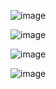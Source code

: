 ![image](https://user-images.githubusercontent.com/34960418/173255434-c7906d64-a4fa-48bd-b439-f3204de2b84a.png)

![image](https://user-images.githubusercontent.com/34960418/173255440-f76d698f-a546-4568-a8c6-ba5fa93d520c.png)

![image](https://user-images.githubusercontent.com/34960418/173255444-85da3829-72f3-4425-95a8-39b5dc1edc4c.png)

![image](https://user-images.githubusercontent.com/34960418/173255448-3baffa8b-af45-4e51-b22c-80475316ccb9.png)

